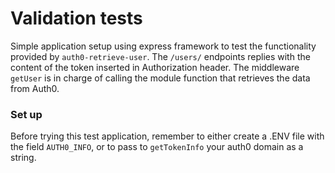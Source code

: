 # Validation tests

Simple application setup using express framework to test the functionality provided by `auth0-retrieve-user`.
The `/users/` endpoints replies with the content of the token inserted in Authorization header. The middleware `getUser` is in charge of calling the module function that retrieves the data from Auth0.

### Set up

Before trying this test application, remember to either create a .ENV file with the field `AUTH0_INFO`, or to pass to `getTokenInfo` your auth0 domain as a string. 